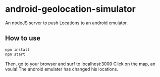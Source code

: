 # android-geolocation-simulator
An nodeJS server to push Locations to an android emulator.  

## How to use
```sh
npm install
npm start
```

Then, go to your browser and surf to localhost:3000
Click on the map, an voula! The android emulater has changed his locations.
